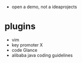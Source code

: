 # 

- open a demo, not a ideaprojects


# plugins


- vim
- key promoter X
- code Glance
- alibaba java coding guidelines
